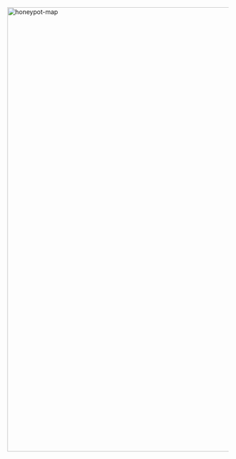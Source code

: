 <img width="1013" alt="honeypot-map" src="https://github.com/user-attachments/assets/6de6f281-55d7-40c0-9ebf-3ee0af615f5b" />
